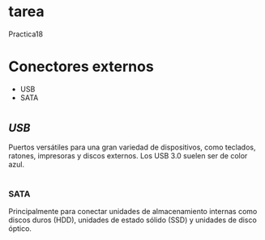 # tarea
Practica18
# <h1> Conectores externos
* USB
* SATA
# <h2> _USB_
Puertos versátiles para una gran variedad de dispositivos, como teclados, ratones, impresoras y discos externos. Los USB 3.0 suelen ser de color azul. 
# <h3> __SATA__
Principalmente para conectar unidades de almacenamiento internas como discos duros (HDD), unidades de estado sólido (SSD) y unidades de disco óptico. 

